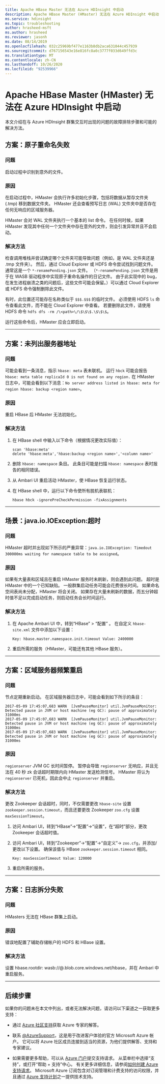 ```yaml
---
title: Apache HBase Master 无法在 Azure HDInsight 中启动
description: Apache HBase Master (HMaster) 无法在 Azure HDInsight 中启动
ms.service: hdinsight
ms.topic: troubleshooting
author: hrasheed-msft
ms.author: hrasheed
ms.reviewer: jasonh
ms.date: 08/14/2019
ms.openlocfilehash: 032c25969bf477e1163b8db2aca631044c457939
ms.sourcegitcommit: d767156543e16e816fc8a0c3777f033d649ffd3c
ms.translationtype: MT
ms.contentlocale: zh-CN
ms.lasthandoff: 10/26/2020
ms.locfileid: "92539966"
---
```

# <a name="apache-hbase-master-hmaster-fails-to-start-in-azure-hdinsight"></a>Apache HBase Master (HMaster) 无法在 Azure HDInsight 中启动

本文介绍在与 Azure HDInsight 群集交互时出现的问题的故障排除步骤和可能的解决方法。

## <a name="scenario-atomic-renaming-failure"></a>方案：原子重命名失败

### <a name="issue"></a>问题

启动过程中识别到意外的文件。

### <a name="cause"></a>原因

在启动过程中，HMaster 会执行许多初始化步骤，包括将数据从暂存文件夹 (.tmp) 移到数据文件夹。 HMaster 还会查看预写日志 (WAL) 文件夹中是否存在任何无响应的区域服务器。

HMaster 会对 WAL 文件夹执行一个基本的 list 命令。 在任何时候，如果 HMaster 发现其中任何一个文件夹中存在意外的文件，则会引发异常并且不会启动。

### <a name="resolution"></a>解决方法

检查调用堆栈并尝试确定哪个文件夹可能导致问题（例如，是 WAL 文件夹还是 .tmp 文件夹）。 然后，通过 Cloud Explorer 或 HDFS 命令尝试找到问题文件。 通常这是一个 `*-renamePending.json` 文件。 （`*-renamePending.json` 文件是用于在 WASB 驱动程序中实现原子重命名操作的日记文件。 由于此实现中的 bug，在发生进程崩溃之类的问题后，这些文件可能会保留。）可以通过 Cloud Explorer 或 HDFS 命令强制删除此文件。

有时，此位置还可能存在名称类似于 `$$$.$$$` 的临时文件。 必须使用 HDFS `ls` 命令查看此文件，而不能在 Cloud Explorer 中查看。 若要删除此文件，请使用 HDFS 命令 `hdfs dfs -rm /\<path>\/\$\$\$.\$\$\$`。

运行这些命令后，HMaster 应会立即启动。

---

## <a name="scenario-no-server-address-listed"></a>方案：未列出服务器地址

### <a name="issue"></a>问题

可能会看到一条消息，指示 `hbase: meta` 表未联机。 运行 `hbck` 可能会报告 `hbase: meta table replicaId 0 is not found on any region.` 在 HMaster 日志中，可能会看到以下消息：`No server address listed in hbase: meta for region hbase: backup <region name>`。  

### <a name="cause"></a>原因

重启 HBase 后 HMaster 无法初始化。

### <a name="resolution"></a>解决方法

1. 在 HBase shell 中输入以下命令（根据情况更改实际值）：

    ```hbase
    scan 'hbase:meta'
    delete 'hbase:meta','hbase:backup <region name>','<column name>'
    ```

1. 删除 `hbase: namespace` 条目。 此条目可能是扫描 `hbase: namespace` 表时报告的相同错误。

1. 从 Ambari UI 重启活动 HMaster，使 HBase 恢复运行状态。

1. 在 HBase shell 中，运行以下命令使所有脱机表联机：

    ```hbase
    hbase hbck -ignorePreCheckPermission -fixAssignments
    ```

---

## <a name="scenario-javaioioexception-timedout"></a>场景：java.io.IOException:超时

### <a name="issue"></a>问题

HMaster 超时并出现如下所示的严重异常：`java.io.IOException: Timedout 300000ms waiting for namespace table to be assigned`。

### <a name="cause"></a>原因

如果有大量表和区域且在重启 HMaster 服务时未刷新，则会遇到此问题。 超时是 HMaster 中的一个已知缺陷。 一般群集启动任务可能会花费很长时间。 如果命名空间表尚未分配，HMaster 将会关闭。 如果存在大量未刷新的数据，而五分钟超时值不足以完成启动任务，则启动任务会长时间运行。

### <a name="resolution"></a>解决方法

1. 在 Apache Ambari UI 中，转到“HBase” > “配置”   。 在自定义 `hbase-site.xml` 文件中添加以下设置：

    ```
    Key: hbase.master.namespace.init.timeout Value: 2400000  
    ```

1. 重启所需的服务（HMaster，可能还有其他 HBase 服务）。

---

## <a name="scenario-frequent-region-server-restarts"></a>方案：区域服务器频繁重启

### <a name="issue"></a>问题

节点定期重新启动。 在区域服务器日志中，可能会看到如下所示的条目：

```
2017-05-09 17:45:07,683 WARN  [JvmPauseMonitor] util.JvmPauseMonitor: Detected pause in JVM or host machine (eg GC): pause of approximately 31000ms
2017-05-09 17:45:07,683 WARN  [JvmPauseMonitor] util.JvmPauseMonitor: Detected pause in JVM or host machine (eg GC): pause of approximately 31000ms
2017-05-09 17:45:07,683 WARN  [JvmPauseMonitor] util.JvmPauseMonitor: Detected pause in JVM or host machine (eg GC): pause of approximately 31000ms
```

### <a name="cause"></a>原因

`regionserver` JVM GC 长时间暂停。 暂停会导致 `regionserver` 无响应，并且无法在 40 秒 zk 会话超时期限内向 HMaster 发送检测信号。 HMaster 将认为 `regionserver` 已死机，因此会中止 `regionserver` 并重启。

### <a name="resolution"></a>解决方法

更改 Zookeeper 会话超时，同时，不仅需要更改 `hbase-site` 设置 `zookeeper.session.timeout`，而且还要更改 Zookeeper `zoo.cfg` 设置 `maxSessionTimeout`。

1. 访问 Ambari UI，转到“HBase”->“配置”->“设置”，在“超时”部分，更改 Zookeeper 会话超时值。 

1. 访问 Ambari UI，转到“Zookeeper”->“配置”->“自定义”-> `zoo.cfg`，并添加/更改以下设置。  确保该值与 HBase `zookeeper.session.timeout` 相同。

    ```
    Key: maxSessionTimeout Value: 120000  
    ```

1. 重启所需的服务。

---

## <a name="scenario-log-splitting-failure"></a>方案：日志拆分失败

### <a name="issue"></a>问题

HMasters 无法在 HBase 群集上启动。

### <a name="cause"></a>原因

错误地配置了辅助存储帐户的 HDFS 和 HBase 设置。

### <a name="resolution"></a>解决方法

设置 hbase.rootdir: wasb://@.blob.core.windows.net/hbase，并在 Ambari 中重启服务。

---

## <a name="next-steps"></a>后续步骤

如果你的问题未在本文中列出，或者无法解决问题，请访问以下渠道之一获取更多支持：

* 通过 [Azure 社区支持](https://azure.microsoft.com/support/community/)获取 Azure 专家的解答。

* 联系 [@AzureSupport](https://twitter.com/azuresupport)，这是用于改进客户体验的官方 Microsoft Azure 帐户。 它可以将 Azure 社区成员连接到适当的资源，为他们提供解答、支持和专家建议。

* 如果需要更多帮助，可以从 [Azure 门户](https://portal.azure.com/?#blade/Microsoft_Azure_Support/HelpAndSupportBlade/)提交支持请求。 从菜单栏中选择“支持”，或打开“帮助 + 支持”中心。 有关更多详细信息，请参阅[如何创建 Azure 支持请求](../../azure-portal/supportability/how-to-create-azure-support-request.md)。 Microsoft Azure 订阅包含对订阅管理和计费支持的访问权限，并且通过 [Azure 支持计划](https://azure.microsoft.com/support/plans/)之一提供技术支持。